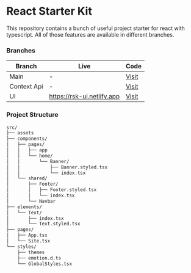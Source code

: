 # React Starter Kit

This repository contains a bunch of useful project starter for react with typescript. All of those features are available in different branches. 

### Branches
| Branch      |  Live| Code        |
| ----------- | ------- | ----------- |
| Main        | - | [Visit](https://github.com/MonirSaikat/react-starter-kit)|
| Context Api | - | [Visit](https://github.com/MonirSaikat/react-starter-kit/tree/context-api)|
| UI          | https://rsk-ui.netlify.app | [Visit](https://github.com/MonirSaikat/react-starter-kit/tree/ui)|


### Project Structure
```md
src/
├── assets
├── components/
│   ├── pages/
│   │   ├── app
│   │   └── home/
│   │       └── Banner/
│   │           ├── Banner.styled.tsx
│   │           └── index.tsx
│   └── shared/
│       ├── Footer/
│       │   ├── Footer.styled.tsx
│       │   └── index.tsx
│       └── Navbar
├── elements/
│   └── Text/
│       ├── index.tsx
│       └── Text.styled.tsx
├── pages/
│   ├── App.tsx
│   └── Site.tsx
└── styles/
    ├── themes
    ├── emotion.d.ts
    └── GlobalStyles.tsx
```